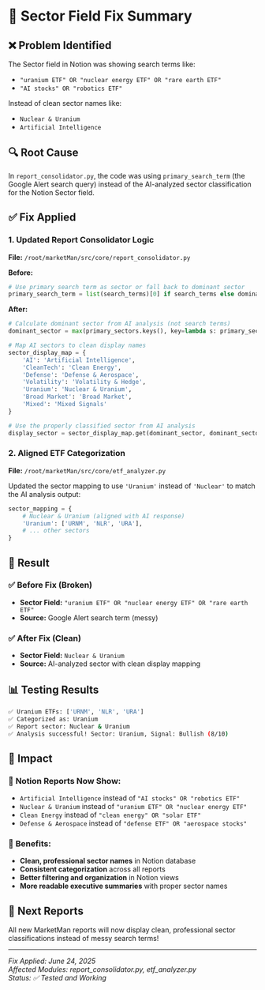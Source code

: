 # 🔧 Sector Field Fix Summary

## ❌ Problem Identified
The Sector field in Notion was showing search terms like:
- `"uranium ETF" OR "nuclear energy ETF" OR "rare earth ETF"`
- `"AI stocks" OR "robotics ETF"`

Instead of clean sector names like:
- `Nuclear & Uranium`
- `Artificial Intelligence`

## 🔍 Root Cause
In `report_consolidator.py`, the code was using `primary_search_term` (the Google Alert search query) instead of the AI-analyzed sector classification for the Notion Sector field.

## ✅ Fix Applied

### 1. Updated Report Consolidator Logic
**File:** `/root/marketMan/src/core/report_consolidator.py`

**Before:**
```python
# Use primary search term as sector or fall back to dominant sector
primary_search_term = list(search_terms)[0] if search_terms else dominant_sector
```

**After:**
```python
# Calculate dominant sector from AI analysis (not search terms)
dominant_sector = max(primary_sectors.keys(), key=lambda s: primary_sectors[s]) if primary_sectors else 'Mixed'

# Map AI sectors to clean display names
sector_display_map = {
    'AI': 'Artificial Intelligence',
    'CleanTech': 'Clean Energy',
    'Defense': 'Defense & Aerospace', 
    'Volatility': 'Volatility & Hedge',
    'Uranium': 'Nuclear & Uranium',
    'Broad Market': 'Broad Market',
    'Mixed': 'Mixed Signals'
}

# Use the properly classified sector from AI analysis
display_sector = sector_display_map.get(dominant_sector, dominant_sector)
```

### 2. Aligned ETF Categorization
**File:** `/root/marketMan/src/core/etf_analyzer.py`

Updated the sector mapping to use `'Uranium'` instead of `'Nuclear'` to match the AI analysis output:

```python
sector_mapping = {
    # Nuclear & Uranium (aligned with AI response)
    'Uranium': ['URNM', 'NLR', 'URA'],
    # ... other sectors
}
```

## 🎯 Result

### ✅ Before Fix (Broken)
- **Sector Field:** `"uranium ETF" OR "nuclear energy ETF" OR "rare earth ETF"`
- **Source:** Google Alert search term (messy)

### ✅ After Fix (Clean)
- **Sector Field:** `Nuclear & Uranium`
- **Source:** AI-analyzed sector with clean display mapping

## 📊 Testing Results

```bash
✅ Uranium ETFs: ['URNM', 'NLR', 'URA']
✅ Categorized as: Uranium
✅ Report sector: Nuclear & Uranium
✅ Analysis successful! Sector: Uranium, Signal: Bullish (8/10)
```

## 🎉 Impact

### 📝 **Notion Reports Now Show:**
- `Artificial Intelligence` instead of `"AI stocks" OR "robotics ETF"`
- `Nuclear & Uranium` instead of `"uranium ETF" OR "nuclear energy ETF"`
- `Clean Energy` instead of `"clean energy" OR "solar ETF"`
- `Defense & Aerospace` instead of `"defense ETF" OR "aerospace stocks"`

### 🎯 **Benefits:**
- **Clean, professional sector names** in Notion database
- **Consistent categorization** across all reports
- **Better filtering and organization** in Notion views
- **More readable executive summaries** with proper sector names

## 🚀 Next Reports
All new MarketMan reports will now display clean, professional sector classifications instead of messy search terms!

---
*Fix Applied: June 24, 2025*  
*Affected Modules: report_consolidator.py, etf_analyzer.py*  
*Status: ✅ Tested and Working*
